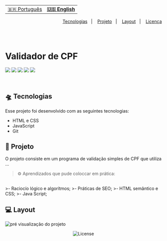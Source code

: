<table align="left">
    <tr>
        <td>
                <a href="README.md"> 🇧🇷 Português </a>
        </td>
        <td>
            <b>
                <a href="readme-us.md"> 🇺🇸 English </a>
            </b>
        </td>
    </tr>

</table>


<p align="right">
  <a href="#-tecnologias">Tecnologias</a>&nbsp;&nbsp;&nbsp;|&nbsp;&nbsp;&nbsp;
  <a href="#-projeto">Projeto</a>&nbsp;&nbsp;&nbsp;|&nbsp;&nbsp;&nbsp;
  <a href="#-layout">Layout</a>&nbsp;&nbsp;&nbsp;|&nbsp;&nbsp;&nbsp;
  <a href="./LICENSE">Licença</a>
</p>

<br> <br>

# Validador de CPF 
![](https://img.shields.io/badge/HTML5-E34F26?style=for-the-badge&logo=html5&logoColor=white)
![](https://img.shields.io/badge/javascript-yellow?style=for-the-badge&logo=javascript&logoColor=white)
![](https://img.shields.io/badge/CSS3-1572B6?style=for-the-badge&logo=css3&logoColor=white)
![](https://img.shields.io/badge/Visual_Studio_Code-0078D4?style=for-the-badge&logo=visual%20studio%20code&logoColor=white)
![](https://img.shields.io/badge/Markdown-000000?style=for-the-badge&logo=markdown&logoColor=white)

<br>

## 🛸 Tecnologias

Esse projeto foi desenvolvido com as seguintes tecnologias:

- HTML e CSS
- JavaScript
- Git

## 🚀 Projeto

O projeto consiste em um programa de validação simples de CPF que utiliza ...

>⚙ Aprendizados que pude coloccar em prática:
<br> 
>- Raciocío lógico e algorítmos;
>- Práticas de SEO;
>- HTML semântico e CSS;
>- Java Script;

<br>
 
## 💻 Layout

<img src="./assets/img/preview-lk.png" alt="pré visualização do projeto">
<p align="center">
  <img alt="License" src="https://img.shields.io/static/v1?label=license&message=MIT&color=49AA26&labelColor=000000">
</p>
